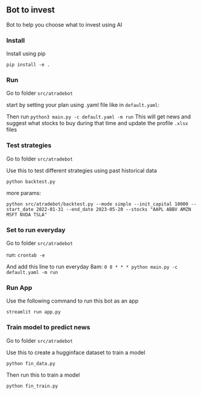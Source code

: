 ## Bot to invest

Bot to help you choose what to invest using AI 

### Install

Install using pip
```
pip install -e .
```

### Run 
Go to folder `src/atradebot`

start by setting your plan using .yaml file like in  `default.yaml`: 


Then run `python3 main.py -c default.yaml -m run`
This will get news and suggest what stocks to buy during that time and update the profile `.xlsx` files

### Test strategies
Go to folder `src/atradebot`

Use this to test different strategies using past historical data
```
python backtest.py
```
more params:

```
python src/atradebot/backtest.py --mode simple --init_capital 10000 --start_date 2022-01-31 --end_date 2023-05-20 --stocks "AAPL ABBV AMZN MSFT NVDA TSLA"
```

### Set to run everyday
Go to folder `src/atradebot`

run: `crontab -e`

And add this line to run everyday 8am: 
`0 8 * * * python main.py -c default.yaml -m run`


### Run App

Use the following command to run this bot as an app

```
streamlit run app.py
```

### Train model to predict news 
Go to folder `src/atradebot`

Use this to create a hugginface dataset to train a model
```
python fin_data.py
```
Then run this to train a model
```
python fin_train.py
```

